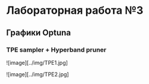 # Лабораторная работа №3

## Графики Optuna

### TPE sampler + Hyperband pruner

![image][../img/TPE1.jpg]

![image][../img/TPE2.jpg]

